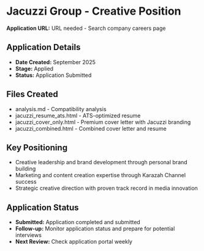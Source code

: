 # Jacuzzi Group - Creative Position

**Application URL:** URL needed - Search company careers page

## Application Details
- **Date Created:** September 2025
- **Stage:** Applied
- **Status:** Application Submitted

## Files Created
- analysis.md - Compatibility analysis
- jacuzzi_resume_ats.html - ATS-optimized resume
- jacuzzi_cover_only.html - Premium cover letter with Jacuzzi branding
- jacuzzi_combined.html - Combined cover letter and resume

## Key Positioning
- Creative leadership and brand development through personal brand building
- Marketing and content creation expertise through Karazah Channel success
- Strategic creative direction with proven track record in media innovation

## Application Status
- **Submitted:** Application completed and submitted
- **Follow-up:** Monitor application status and prepare for potential interviews
- **Next Review:** Check application portal weekly